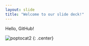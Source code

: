 ```yaml
---
layout: slide
title: "Welcome to our slide deck!"
---
```


Hello, GitHub!

![poptocat2](https://octodex.github.com/images/poptocat_v2.png)
{: .center}
